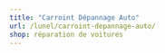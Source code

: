```yaml
---
title: "Carroint Dépannage Auto"
url: /lunel/carroint-depannage-auto/
shop: réparation de voitures
---
```

